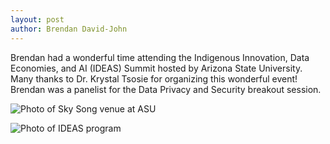 ```yaml
---
layout: post
author: Brendan David-John
---
```


Brendan had a wonderful time attending the Indigenous Innovation, Data Economies, and AI (IDEAS) Summit hosted by Arizona State University. Many thanks to Dr. Krystal Tsosie for organizing this wonderful event! Brendan was a panelist for the Data Privacy and Security breakout session. 

![Photo of Sky Song venue at ASU]({{root_url}}/assets/images/news/ideas_2023/asu_logo.jpg)

![Photo of IDEAS program]({{root_url}}/assets/images/news/ideas_2023/asu_booklet.jpg)
